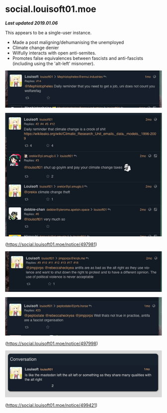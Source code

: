 # social.louisoft01.moe

***Last updated 2019.01.06***

This appears to be a single-user instance.

- Made a post maligning/dehumanising the unemployed
- Climate change denier
- Wilfully interacts with open anti-semites.
- Promotes false equivalences between fascists and anti-fascists (including using the 'alt-left' misnomer).

![](497981_1.png)

![](497981_2.png)

(https://social.louisoft01.moe/notice/497981)

![](497998_2.png)

![](497998_3.png)

(https://social.louisoft01.moe/notice/497998)

![](499421.png)

(https://social.louisoft01.moe/notice/499421)